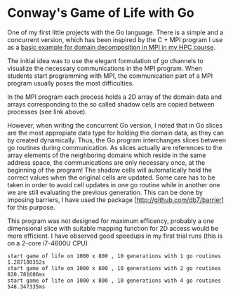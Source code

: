 # Conway's Game of Life with Go

One of my first little projects with the Go language. There is a simple and a concurrent version, which
has been inspired by the C + MPI program I use as a [basic example for domain decomposition in MPI in my HPC
course](http://androbi.com/course/html/mpi_gameoflife.md.html). 

The initial idea was to use the elegant formulation of go channels to visualize the necessary 
communications in the MPI program. When students start programming with MPI, the communication part of
a MPI program usually poses the most difficulties.

In the MPI program each process holds a 2D array of the domain data and arrays corresponding 
to the so called shadow cells are copied between processes (see link above).

However, when writing the concurrent Go version, I noted that in Go slices are the most appropiate 
data type for holding the domain data, as they can by created dynamically. Thus, the Go program
interchanges slices between go routines during communication. As slices actually are references 
to the array elements of the neighboring domains which reside in the same address space, the 
communications are only necessary once, at the beginning of the program! The shadow cells will 
automatically hold the correct values when the original cells are updated. Some care has to be 
taken in order to avoid cell updates in one go routine while in another one we are still evaluating 
the previous generation. This can be done by imposing barriers, I have used the 
package [http://github.com/db7/barrier] for this purpose.

This program was not designed for maximum efficency, probably a one dimensional slice with suitable
mapping function for 2D access would be more efficient. I have observed good speedups
in my first trial runs (this is on a 2-core i7-4600U CPU)

    start game of life on 1000 x 800 , 10 generations with 1 go routines
    1.287180352s
    start game of life on 1000 x 800 , 10 generations with 2 go routines
    820.781606ms
    start game of life on 1000 x 800 , 10 generations with 4 go routines
    548.347335ms
